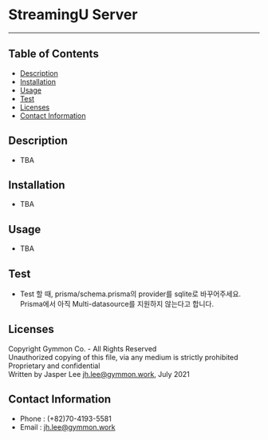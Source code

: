 # StreamingU Server

---

## Table of Contents

- [Description](#description)
- [Installation](#installation)
- [Usage](#usage)
- [Test](#test)
- [Licenses](#licenses)
- [Contact Information](#contactin-formation)

## Description

- TBA

## Installation

- TBA

## Usage

- TBA

## Test

- Test 할 때, prisma/schema.prisma의 provider를 sqlite로 바꾸어주세요. Prisma에서 아직 Multi-datasource를 지원하지 않는다고 합니다.

## Licenses

Copyright Gymmon Co. - All Rights Reserved <br>
Unauthorized copying of this file, via any medium is strictly prohibited<br>
Proprietary and confidential<br>
Written by Jasper Lee <jh.lee@gymmon.work>, July 2021

## Contact Information

- Phone : (+82)70-4193-5581
- Email : jh.lee@gymmon.work